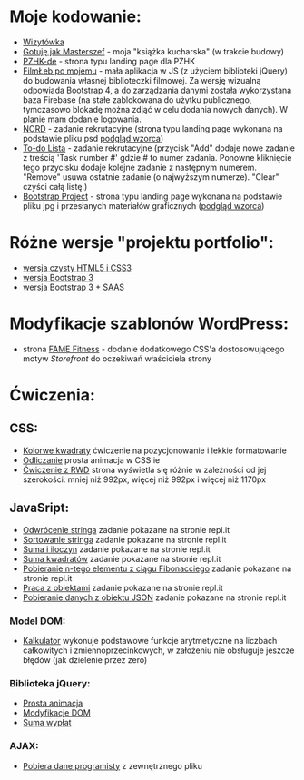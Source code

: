 # Moje kodowanie:
- [Wizytówka](https://katarzynaizak.github.io/business-card/) 
- [Gotuję jak Masterszef](https://katarzynaizak.github.io/masterszef/) - moja "książka kucharska" (w trakcie budowy)
- [PZHK-de](https://katarzynaizak.github.io/landingpage/pzhk-de/) - strona typu landing page dla PZHK
- [FilmŁeb po mojemu](https://katarzynaizak.github.io/filmleb/) - mała aplikacja w JS (z użyciem biblioteki jQuery) do budowania własnej biblioteczki filmowej. Za wersję wizualną odpowiada Bootstrap 4, a do zarządzania danymi została wykorzystana baza Firebase (na stałe zablokowana do użytku publicznego, tymczasowo blokadę można zdjąć w celu dodania nowych danych). W planie mam dodanie logowania.
- [NORD](https://katarzynaizak.github.io/rekrutacja/landingpage-nord/) - zadanie rekrutacyjne (strona typu landing page wykonana na podstawie pliku psd [podgląd wzorca](https://katarzynaizak.github.io/rekrutacja/landingpage-nord/Nord-preview.jpg))
- [To-do Lista](https://katarzynaizak.github.io/rekrutacja/mdbootstrap-todolist/) - zadanie rekrutacyjne (przycisk "Add" dodaje nowe zadanie z treścią 'Task number #' gdzie # to numer zadania. Ponowne kliknięcie tego przycisku dodaje kolejne zadanie z następnym numerem. "Remove" usuwa ostatnie zadanie (o najwyższym numerze). "Clear" czyści całą listę.)
- [Bootstrap Project](https://katarzynaizak.github.io/landingpage/bootstrap-project/index.html) - strona typu landing page wykonana na podstawie pliku jpg i przesłanych materiałów graficznych ([podgląd wzorca](https://katarzynaizak.github.io/landingpage/bootstrap-project/bootstrap-project-preview.jpg))

# Różne wersje "projektu portfolio":
- [wersja czysty HTML5 i CSS3](https://katarzynaizak.github.io/landingpage/projekt-portfolio/html-css/index.html)
- [wersja Bootstrap 3](https://katarzynaizak.github.io/landingpage/projekt-portfolio/bootstrap/index.html)
- [wersja Bootstrap 3 + SAAS](https://katarzynaizak.github.io/landingpage/projekt-portfolio/bootstrap-sass/index.html)

# Modyfikacje szablonów WordPress:
- strona [FAME Fitness](http://www.famefitness.pl/) - dodanie dodatkowego CSS'a dostosowującego motyw *Storefront* do oczekiwań właściciela strony

# Ćwiczenia:

## CSS:
- [Kolorwe kwadraty](https://katarzynaizak.github.io/kurs-fed/zadania-domowe/3-css-pozycjonowanie-i-kolory/) ćwiczenie na pozycjonowanie i lekkie formatowanie
- [Odliczanie](https://katarzynaizak.github.io/kurs-fed/zadania-domowe/3-css-odliczanie/) prosta animacja w CSS'ie
- [Ćwiczenie z RWD](https://katarzynaizak.github.io/kurs-fed/zadania-domowe/3-css-rwd/) strona wyświetla się różnie w zależności od jej szerokości: mniej niż 992px, więcej niż 992px i więcej niż 1170px

## JavaSript:
- [Odwrócenie stringa](https://repl.it/@katarzynaizak/4-js-odwroc-string) zadanie pokazane na stronie repl.it
- [Sortowanie stringa](https://repl.it/@katarzynaizak/4-js-sortuj-string) zadanie pokazane na stronie repl.it
- [Suma i iloczyn](https://repl.it/@katarzynaizak/4-js-suma-iloczyn) zadanie pokazane na stronie repl.it
- [Suma kwadratów](https://repl.it/@katarzynaizak/4-js-suma-kwadratow) zadanie pokazane na stronie repl.it
- [Pobieranie n-tego elementu z ciągu Fibonacciego](https://repl.it/@katarzynaizak/4-js-element-fibonacci) zadanie pokazane na stronie repl.it
- [Praca z obiektami](https://repl.it/@katarzynaizak/4-js-obiekty-ksiazka) zadanie pokazane na stronie repl.it
- [Pobieranie danych z obiektu JSON](https://repl.it/@katarzynaizak/4-js-obiekt-json) zadanie pokazane na stronie repl.it

### Model DOM:
- [Kalkulator](https://katarzynaizak.github.io/kurs-fed/zadania-domowe/5-model-dom-kalkulator/) wykonuje podstawowe funkcje arytmetyczne na liczbach całkowitych i zmiennoprzecinkowych, w założeniu nie obsługuje jeszcze błędów (jak dzielenie przez zero)

### Biblioteka jQuery:
- [Prosta animacja](https://katarzynaizak.github.io/kurs-fed/zadania-domowe/6-jquery-animacja/)
- [Modyfikacje DOM](https://katarzynaizak.github.io/kurs-fed/zadania-domowe/6-jquery-modyfikacja-dom/)
- [Suma wypłat](https://katarzynaizak.github.io/kurs-fed/zadania-domowe/6-jquery-suma-wyplat/)

### AJAX:
- [Pobiera dane programisty](https://katarzynaizak.github.io/kurs-fed/zadania-domowe/7-ajax-pobierz-dane-programisty/) z zewnętrznego pliku
